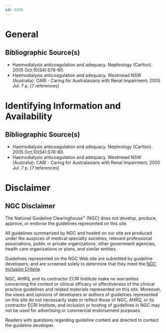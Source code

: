 ```yaml
---
id: 6156
---
```


# General

## Bibliographic Source(s)

- Haemodialysis anticoagulation and adequacy. Nephrology (Carlton). 2005 Oct;10(S4):S78-80.
- Haemodialysis anticoagulation and adequacy. Westmead NSW (Australia): CARI - Caring for Australasians with Renal Impairment; 2005 Jul. 7 p. [7 references]

# Identifying Information and Availability

## Bibliographic Source(s)

- Haemodialysis anticoagulation and adequacy. Nephrology (Carlton). 2005 Oct;10(S4):S78-80.
- Haemodialysis anticoagulation and adequacy. Westmead NSW (Australia): CARI - Caring for Australasians with Renal Impairment; 2005 Jul. 7 p. [7 references]

# Disclaimer

## NGC Disclaimer

The National Guideline Clearinghouse™ (NGC) does not develop, produce, approve, or endorse the guidelines represented on this site.

All guidelines summarized by NGC and hosted on our site are produced under the auspices of medical specialty societies, relevant professional associations, public or private organizations, other government agencies, health care organizations or plans, and similar entities.

Guidelines represented on the NGC Web site are submitted by guideline developers, and are screened solely to determine that they meet the [NGC Inclusion Criteria](/help-and-about/summaries/inclusion-criteria).

NGC, AHRQ, and its contractor ECRI Institute make no warranties concerning the content or clinical efficacy or effectiveness of the clinical practice guidelines and related materials represented on this site. Moreover, the views and opinions of developers or authors of guidelines represented on this site do not necessarily state or reflect those of NGC, AHRQ, or its contractor ECRI Institute, and inclusion or hosting of guidelines in NGC may not be used for advertising or commercial endorsement purposes.

Readers with questions regarding guideline content are directed to contact the guideline developer.

